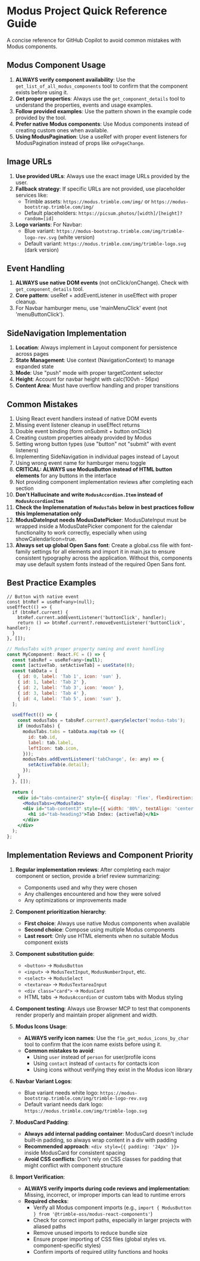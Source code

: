 # Modus Project Quick Reference Guide

A concise reference for GitHub Copilot to avoid common mistakes with Modus components.

## Modus Component Usage

1. **ALWAYS verify component availability**: Use the `get_list_of_all_modus_components` tool to confirm that the component exists before using it.
2. **Get proper properties**: Always use the `get_component_details` tool to understand the properties, events and usage examples.
3. **Follow provided examples**: Use the pattern shown in the example code provided by the tool.
4. **Prefer native Modus components**: Use Modus components instead of creating custom ones when available.
5. **Using ModusPagination**: Use a useRef with proper event listeners for ModusPagination instead of props like `onPageChange`.

## Image URLs

1. **Use provided URLs**: Always use the exact image URLs provided by the user.
2. **Fallback strategy**: If specific URLs are not provided, use placeholder services like:
   - Trimble assets: `https://modus.trimble.com/img/` or `https://modus-bootstrap.trimble.com/img/`
   - Default placeholders: `https://picsum.photos/[width]/[height]?random=[id]`
3. **Logo variants**: For Navbar:
   - Blue variant: `https://modus-bootstrap.trimble.com/img/trimble-logo-rev.svg` (white version)
   - Default variant: `https://modus.trimble.com/img/trimble-logo.svg` (dark version)

## Event Handling

1. **ALWAYS use native DOM events** (not onClick/onChange). Check with `get_component_details` tool.
2. **Core pattern**: useRef + addEventListener in useEffect with proper cleanup.
3. For Navbar hamburger menu, use 'mainMenuClick' event (not 'menuButtonClick').

## SideNavigation Implementation

1. **Location**: Always implement in Layout component for persistence across pages
2. **State Management**: Use context (NavigationContext) to manage expanded state
3. **Mode**: Use "push" mode with proper targetContent selector
4. **Height**: Account for navbar height with calc(100vh - 56px)
5. **Content Area**: Must have overflow handling and proper transitions

## Common Mistakes

1. Using React event handlers instead of native DOM events
2. Missing event listener cleanup in useEffect returns
3. Double event binding (form onSubmit + button onClick)
4. Creating custom properties already provided by Modus
5. Setting wrong button types (use "button" not "submit" with event listeners)
6. Implementing SideNavigation in individual pages instead of Layout
7. Using wrong event name for hamburger menu toggle
8. **CRITICAL: ALWAYS use ModusButton instead of HTML button elements** for any buttons in the interface
9. Not providing component implementation reviews after completing each section
10. **Don't Hallucinate and write `ModusAccordion.Item` instead of `ModusAccordionItem`**
11. **Check the Implemenatation of `ModusTabs` below in best practices follow this Implemenatation only**
12. **ModusDateInput needs ModusDatePicker**: ModusDateInput must be wrapped inside a ModusDatePicker component for the calendar functionality to work correctly, especially when using showCalendarIcon=true.
13. **Always set up global Open Sans font**: Create a global.css file with font-family settings for all elements and import it in main.jsx to ensure consistent typography across the application. Without this, components may use default system fonts instead of the required Open Sans font.

## Best Practice Examples
```tsx
// Button with native event
const btnRef = useRef<any>(null);
useEffect(() => {
  if (btnRef.current) {
    btnRef.current.addEventListener('buttonClick', handler);
    return () => btnRef.current?.removeEventListener('buttonClick', handler);
  }
}, []);
```

```jsx
// ModusTabs with proper property naming and event handling
const MyComponent: React.FC = () => {
  const tabsRef = useRef<any>(null);
  const [activeTab, setActiveTab] = useState(0);
  const tabData = [
    { id: 0, label: 'Tab 1', icon: 'sun' },
    { id: 1, label: 'Tab 2' },
    { id: 2, label: 'Tab 3', icon: 'moon' },
    { id: 3, label: 'Tab 4' },
    { id: 4, label: 'Tab 5', icon: 'sun' },
  ];

  useEffect(() => {
    const modusTabs = tabsRef.current?.querySelector('modus-tabs');
    if (modusTabs) {
      modusTabs.tabs = tabData.map(tab => ({
        id: tab.id,
        label: tab.label,
        leftIcon: tab.icon,
      }));
      modusTabs.addEventListener('tabChange', (e: any) => {
        setActiveTab(e.detail);
      });
    }
  }, []);

  return (
    <div id="tabs-container2" style={{ display: 'flex', flexDirection: 'column', alignItems: 'center', gap: '16px', padding: '16px', overflow: 'auto' }} ref={tabsRef}>
      <ModusTabs></ModusTabs>
      <div id="tab-content3" style={{ width: '80%', textAlign: 'center' }}>
        <h1 id="tab-heading3">Tab Index: {activeTab}</h1>
      </div>
    </div>
  );
};

```

## Implementation Reviews and Component Priority

1. **Regular implementation reviews**: After completing each major component or section, provide a brief review summarizing:
   - Components used and why they were chosen
   - Any challenges encountered and how they were solved
   - Any optimizations or improvements made

2. **Component prioritization hierarchy**:
   - **First choice**: Always use native Modus components when available
   - **Second choice**: Compose using multiple Modus components
   - **Last resort**: Only use HTML elements when no suitable Modus component exists

3. **Component substitution guide**:
   - `<button>` → `ModusButton`
   - `<input>` → `ModusTextInput`, `ModusNumberInput`, etc.
   - `<select>` → `ModusSelect`
   - `<textarea>` → `ModusTextareaInput`
   - `<div class="card">` → `ModusCard`
   - HTML tabs → `ModusAccordion` or custom tabs with Modus styling

4. **Component testing**: Always use Browser MCP to test that components render properly and maintain proper alignment and width.

5. **Modus Icons Usage**:
   - **ALWAYS verify icon names**: Use the `f1e_get_modus_icons_by_char` tool to confirm that the icon name exists before using it.
   - **Common mistakes to avoid**: 
     - Using `user` instead of `person` for user/profile icons
     - Using `contact` instead of `contacts` for contacts icon
     - Using icons without verifying they exist in the Modus icon library

6. **Navbar Variant Logos**:
   - Blue variant needs white logo: `https://modus-bootstrap.trimble.com/img/trimble-logo-rev.svg`
   - Default variant needs dark logo: `https://modus.trimble.com/img/trimble-logo.svg`

7. **ModusCard Padding**:
   - **Always add internal padding container**: ModusCard doesn't include built-in padding, so always wrap content in a div with padding
   - **Recommended approach**: `<div style={{ padding: '24px' }}>` inside ModusCard for consistent spacing
   - **Avoid CSS conflicts**: Don't rely on CSS classes for padding that might conflict with component structure

8. **Import Verification**:
   - **ALWAYS verify imports during code reviews and implementation**: Missing, incorrect, or improper imports can lead to runtime errors
   - **Required checks**:
     - Verify all Modus component imports (e.g., `import { ModusButton } from '@trimble-oss/modus-react-components'`)
     - Check for correct import paths, especially in larger projects with aliased paths
     - Remove unused imports to reduce bundle size
     - Ensure proper importing of CSS files (global styles vs. component-specific styles)
     - Confirm imports of required utility functions and hooks

